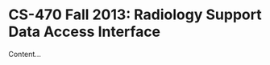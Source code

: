 CS-470 Fall 2013: Radiology Support Data Access Interface
=======================================


Content...
